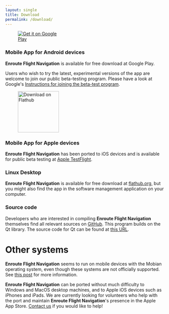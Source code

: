 ```yaml
---
layout: single
title: Download
permalink: /download/
---
```


<figure style="width: 150px" class="align-right">
  <a href='https://play.google.com/store/apps/details?id=de.akaflieg_freiburg.enroute&pcampaignid=pcampaignidMKT-Other-global-all-co-prtnr-py-PartBadge-Mar2515-1'><img alt='Get it on Google Play' src='https://play.google.com/intl/en_us/badges/static/images/badges/en_badge_web_generic.png'/></a>
</figure>

### Mobile App for Android devices

**Enroute Flight Navigation** is available for free download at Google Play.

Users who wish to try the latest, experimental versions of the app are welcome
to join our public beta-testing program.  Please have a look at Google's
[Instructions for joining the beta-test
program](https://support.google.com/googleplay/answer/7003180?hl=en).

<figure style="width: 130px" class="align-right">
  <a href='https://flathub.org/apps/details/de.akaflieg_freiburg.enroute'><img width='130px' alt='Download on Flathub' src='https://flathub.org/assets/badges/flathub-badge-en.png'/></a>
</figure>


### Mobile App for Apple devices

**Enroute Flight Navigation** has been ported to iOS devices and is available
for public beta testing at [Apple
TestFlight](https://testflight.apple.com/join/jqPSdGNX).


### Linux Desktop

**Enroute Flight Navigation** is available for free download at
[flathub.org](https://flathub.org/apps/details/de.akaflieg_freiburg.enroute),
but you might also find the app in the software management application on your
computer.


### Source code

Developers who are interested in compiling **Enroute Flight Navigation**
themselves find all relevant sources on
[GitHub](https://github.com/Akaflieg-Freiburg/enroute).  This program builds on
the Qt library. The source code for Qt can be found at [this
URL](https://cplx.vm.uni-freiburg.de/storage/QtSources).


# Other systems

**Enroute Flight Navigation** seems to run on mobile devices with the Mobian
operating system, even though these systems are not officially supported. See
[this post](https://wiki.mobian-project.org/doku.php?id=enroute) for more
information.

**Enroute Flight Navigation** can be ported without much difficulty to Windows
and MacOS desktop machines, and to Apple iOS devices such as iPhones and iPads.
We are currently looking for volunteers who help with the port and maintain
**Enroute Flight Navigation**'s presence in the Apple App Store. [Contact
us](mailto:stefan.kebekus@gmail.com) if you would like to help!
